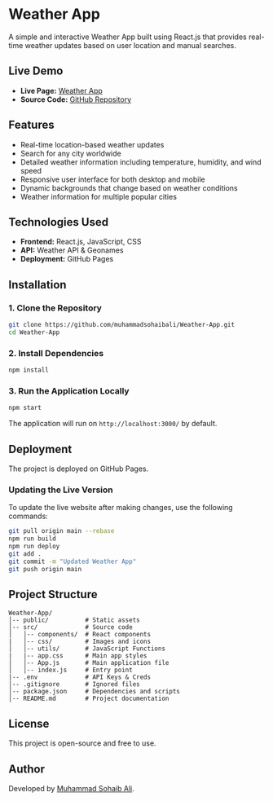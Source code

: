 # Weather App

A simple and interactive Weather App built using React.js that provides real-time weather updates based on user location and manual searches.

## Live Demo

- **Live Page:** [Weather App](https://muhammadsohaibali.github.io/Weather-App/)
- **Source Code:** [GitHub Repository](https://github.com/muhammadsohaibali/Weather-App)

## Features

- Real-time location-based weather updates
- Search for any city worldwide
- Detailed weather information including temperature, humidity, and wind speed
- Responsive user interface for both desktop and mobile
- Dynamic backgrounds that change based on weather conditions
- Weather information for multiple popular cities

## Technologies Used

- **Frontend:** React.js, JavaScript, CSS
- **API:** Weather API & Geonames
- **Deployment:** GitHub Pages

## Installation

### 1. Clone the Repository

```sh
git clone https://github.com/muhammadsohaibali/Weather-App.git
cd Weather-App
```

### 2. Install Dependencies

```sh
npm install
```

### 3. Run the Application Locally

```sh
npm start
```

The application will run on `http://localhost:3000/` by default.

## Deployment

The project is deployed on GitHub Pages.

### Updating the Live Version

To update the live website after making changes, use the following commands:

```sh
git pull origin main --rebase
npm run build
npm run deploy
git add .
git commit -m "Updated Weather App"
git push origin main
```

## Project Structure

```
Weather-App/
│-- public/          # Static assets
│-- src/             # Source code
│   │-- components/  # React components
|   │-- css/         # Images and icons
│   │-- utils/       # JavaScript Functions
|   |-- app.css      # Main app styles
│   │-- App.js       # Main application file
│   │-- index.js     # Entry point
|-- .env             # API Keys & Creds
│-- .gitignore       # Ignored files
│-- package.json     # Dependencies and scripts
│-- README.md        # Project documentation
```

## License

This project is open-source and free to use.

## Author

Developed by [Muhammad Sohaib Ali](https://github.com/muhammadsohaibali).
